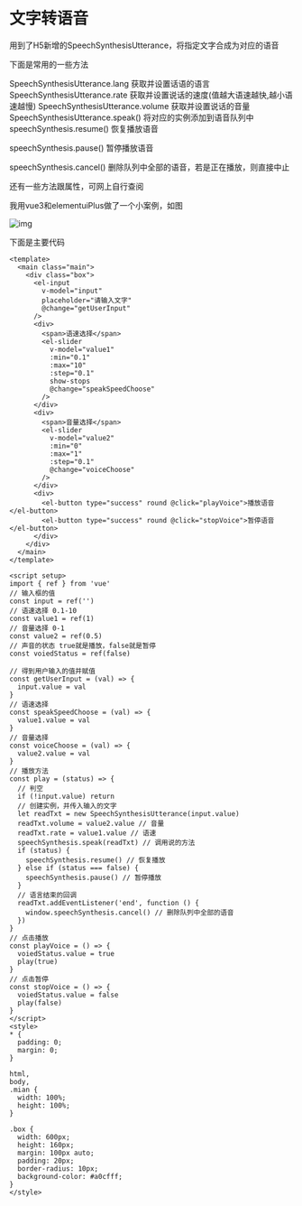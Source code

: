 # 文字转语音

用到了H5新增的SpeechSynthesisUtterance，将指定文字合成为对应的语音

下面是常用的一些方法

SpeechSynthesisUtterance.lang 获取并设置话语的语言
SpeechSynthesisUtterance.rate 获取并设置说话的速度(值越大语速越快,越小语速越慢)
SpeechSynthesisUtterance.volume 获取并设置说话的音量
SpeechSynthesisUtterance.speak() 将对应的实例添加到语音队列中
speechSynthesis.resume()  恢复播放语音

speechSynthesis.pause()  暂停播放语音

speechSynthesis.cancel()  删除队列中全部的语音，若是正在播放，则直接中止

还有一些方法跟属性，可网上自行查阅

我用vue3和elementuiPlus做了一个小案例，如图

![img](https://img-blog.csdnimg.cn/93b35294836d47918e1b7834fdcfdf9a.png)

下面是主要代码

```vue
<template>
  <main class="main">
    <div class="box">
      <el-input
        v-model="input"
        placeholder="请输入文字"
        @change="getUserInput"
      />
      <div>
        <span>语速选择</span>
        <el-slider
          v-model="value1"
          :min="0.1"
          :max="10"
          :step="0.1"
          show-stops
          @change="speakSpeedChoose"
        />
      </div>
      <div>
        <span>音量选择</span>
        <el-slider
          v-model="value2"
          :min="0"
          :max="1"
          :step="0.1"
          @change="voiceChoose"
        />
      </div>
      <div>
        <el-button type="success" round @click="playVoice">播放语音</el-button>
        <el-button type="success" round @click="stopVoice">暂停语音</el-button>
      </div>
    </div>
  </main>
</template>
 
<script setup>
import { ref } from 'vue'
// 输入框的值
const input = ref('')
// 语速选择 0.1-10
const value1 = ref(1)
// 音量选择 0-1
const value2 = ref(0.5)
// 声音的状态 true就是播放，false就是暂停
const voiedStatus = ref(false)
 
// 得到用户输入的值并赋值
const getUserInput = (val) => {
  input.value = val
}
// 语速选择
const speakSpeedChoose = (val) => {
  value1.value = val
}
// 音量选择
const voiceChoose = (val) => {
  value2.value = val
}
// 播放方法
const play = (status) => {
  // 判空
  if (!input.value) return
  // 创建实例，并传入输入的文字
  let readTxt = new SpeechSynthesisUtterance(input.value)
  readTxt.volume = value2.value // 音量
  readTxt.rate = value1.value // 语速
  speechSynthesis.speak(readTxt) // 调用说的方法
  if (status) {
    speechSynthesis.resume() // 恢复播放
  } else if (status === false) {
    speechSynthesis.pause() // 暂停播放
  }
  // 语言结束的回调
  readTxt.addEventListener('end', function () {
    window.speechSynthesis.cancel() // 删除队列中全部的语音
  })
}
// 点击播放
const playVoice = () => {
  voiedStatus.value = true
  play(true)
}
// 点击暂停
const stopVoice = () => {
  voiedStatus.value = false
  play(false)
}
</script>
<style>
* {
  padding: 0;
  margin: 0;
}
 
html,
body,
.mian {
  width: 100%;
  height: 100%;
}
 
.box {
  width: 600px;
  height: 160px;
  margin: 100px auto;
  padding: 20px;
  border-radius: 10px;
  background-color: #a0cfff;
}
</style>
```

